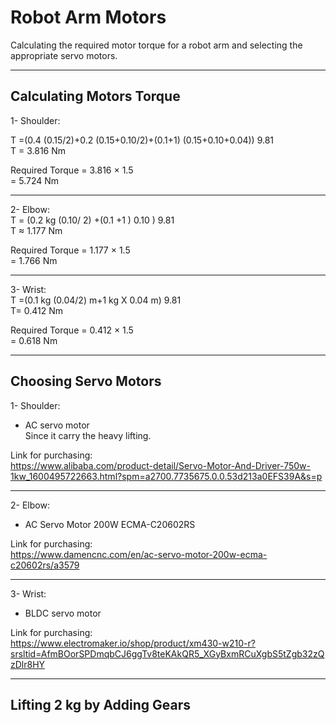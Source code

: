 # Robot Arm Motors
Calculating the required motor torque for a robot arm and selecting the appropriate servo motors.

___________________________________

## Calculating Motors Torque  

1- Shoulder: 

T =(0.4 (0.15/2)+0.2 (0.15+0.10/2)+(0.1+1) (0.15+0.10+0.04)) 9.81    
T = 3.816 Nm  

Required Torque = 3.816 × 1.5   
= 5.724 Nm

 ---------------------------------

2- Elbow:  
T = (0.2 kg (0.10/ 2) +(0.1 +1 ) 0.10 ) 9.81    
T ≈ 1.177 Nm    
    
Required Torque = 1.177 × 1.5  
= 1.766 Nm


 ---------------------------------

3- Wrist:   
T =(0.1 kg (0.04/2) m+1 kg X 0.04 m) 9.81   
T= 0.412 Nm 
     
Required Torque = 0.412 × 1.5  
= 0.618 Nm


  ---------------------------------
## Choosing Servo Motors  

1- Shoulder: 
- AC servo motor  
Since it carry the heavy lifting.
   
Link for purchasing:  
https://www.alibaba.com/product-detail/Servo-Motor-And-Driver-750w-1kw_1600495722663.html?spm=a2700.7735675.0.0.53d213a0EFS39A&s=p    

    
  ---------------------------------
              
2- Elbow: 
- AC Servo Motor 200W ECMA-C20602RS
  
       
Link for purchasing:  
https://www.damencnc.com/en/ac-servo-motor-200w-ecma-c20602rs/a3579

  ---------------------------------

3- Wrist: 
- BLDC servo motor

       
Link for purchasing:  
https://www.electromaker.io/shop/product/xm430-w210-r?srsltid=AfmBOorSPDmqbCJ6ggTv8teKAkQR5_XGyBxmRCuXgbS5tZgb32zQzDlr8HY
  
---------------------------------


## Lifting 2 kg by Adding Gears

